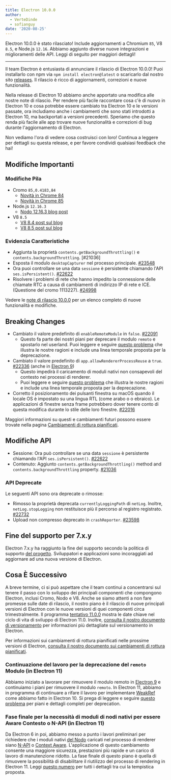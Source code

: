 ```yaml
---
title: Electron 10.0.0
author:
  - VerteDinde
  - sofianguy
date: '2020-08-25'
---
```


Electron 10.0.0 è stato rilasciato! Include aggiornamenti a Chromium `85`, V8 `8.5`, e Node.js `12.16`. Abbiamo aggiunto diverse nuove integrazioni e miglioramenti delle API. Leggi di seguito per maggiori dettagli!

---

Il team Electron è entusiasta di annunciare il rilascio di Electron 10.0.0! Puoi installarlo con npm via `npm install electron@latest` o scaricarlo dal nostro sito [releases](https://electronjs.org/releases/stable). Il rilascio è ricco di aggiornamenti, correzioni e nuove funzionalità.

Nella release di Electron 10 abbiamo anche apportato una modifica alle nostre note di rilascio. Per rendere più facile raccontare cosa c'è di nuovo in Electron 10 e cosa potrebbe essere cambiato tra Electron 10 e le versioni passate, ora includiamo anche i cambiamenti che sono stati introdotti a Electron 10, ma backportati a versioni precedenti. Speriamo che questo renda più facile alle app trovare nuove funzionalità e correzioni di bug durante l'aggiornamento di Electron.

Non vediamo l'ora di vedere cosa costruisci con loro! Continua a leggere per dettagli su questa release, e per favore condividi qualsiasi feedback che hai!

## Modifiche Importanti

### Modifiche Pila

* Cromo `85,0.4183,84`
    * [Novità in Chrome 84](https://developers.google.com/web/updates/2020/07/nic84)
    * [Novità in Chrome 85](https://chromereleases.googleblog.com/2020/08/stable-channel-update-for-desktop_25.html)
* Node.js `12.16.3`
    * [Nodo 12.16.3 blog post](https://nodejs.org/en/blog/release/v12.16.3/)
* V8 `8.5`
    * [V8 8.4 post sul blog](https://v8.dev/blog/v8-release-84)
    * [V8 8.5 post sul blog](https://v8.dev/blog/v8-release-85)

### Evidenzia Caratteristiche

* Aggiunta la proprietà `contents.getBackgroundThrottling()` e `contents.backgroundThrottling`. [#21036]
* Esposta il modulo `desktopCapturer` nel processo principale. [#23548](https://github.com/electron/electron/pull/23548)
* Ora puoi controllare se una data `sessione` è persistente chiamando l'API `ses.isPersistent()`. [#22622](https://github.com/electron/electron/pull/22622)
* Risolvere i problemi di rete che hanno impedito la connessione delle chiamate RTC a causa di cambiamenti di indirizzo IP di rete e ICE. (Questione del cromo 1113227). [#24998](https://github.com/electron/electron/pull/24998)

Vedere le [note di rilascio 10.0.0](https://github.com/electron/electron/releases/tag/v10.0.0) per un elenco completo di nuove funzionalità e modifiche.

## Breaking Changes

* Cambiato il valore predefinito di `enableRemoteModule` in `false`. [#22091](https://github.com/electron/electron/pull/22091)
    * Questo fa parte dei nostri piani per deprecare il modulo `remoto` e spostarlo nel userland. Puoi leggere e seguire [questo problema](https://github.com/electron/electron/issues/21408) che illustra le nostre ragioni e include una linea temporale proposta per la deprecazione.
* Cambiato il valore predefinito di `app.allowRendererProcessReuse` a `true`. [#22336](https://github.com/electron/electron/pull/22336) (anche in [Electron 9](https://github.com/electron/electron/pull/22401))
   * Questo impedirà il caricamento di moduli nativi non consapevoli del contesto nei processi di renderer.
   * Puoi leggere e seguire [questo problema](https://github.com/electron/electron/issues/18397) che illustra le nostre ragioni e include una linea temporale proposta per la deprecazione.
* Corretto il posizionamento dei pulsanti finestra su macOS quando il locale OS è impostato su una lingua RTL (come arabo o o ebraico). Le applicazioni di finestre senza frame potrebbero dover tenere conto di questa modifica durante lo stile delle loro finestre. [#22016](https://github.com/electron/electron/pull/22016)

Maggiori informazioni su questi e cambiamenti futuri possono essere trovate nella pagina [Cambiamenti di rottura pianificati](https://github.com/electron/electron/blob/master/docs/breaking-changes.md).

## Modifiche API

* Sessione: Ora può controllare se una data `sessione` è persistente chiamando l'API `ses.isPersistent()`. [#22622](https://github.com/electron/electron/pull/22622)
* Contenuto: Aggiunto `contents.getBackgroundThrottling()` method and `contents.backgroundThrottling` property. [#21036](https://github.com/electron/electron/pull/21036)

### API Deprecate

Le seguenti API sono ora deprecate o rimosse:

* Rimosso la proprietà deprecata `currentlyLoggingPath` di `netLog`. Inoltre, `netLog.stopLogging` non restituisce più il percorso al registro registrato. [#22732](https://github.com/electron/electron/pull/22732)
* Upload non compresso deprecato in `crashReporter`. [#23598](https://github.com/electron/electron/pull/23598)

## Fine del supporto per 7.x.y

Electron 7.x.y ha raggiunto la fine del supporto secondo la politica di supporto [del progetto](https://electronjs.org/docs/tutorial/support#supported-versions). Sviluppatori e applicazioni sono incoraggiati ad aggiornare ad una nuova versione di Electron.

## Cosa È Successivo

A breve termine, ci si può aspettare che il team continui a concentrarsi sul tenere il passo con lo sviluppo dei principali componenti che compongono Electron, inclusi Cromo, Nodo e V8. Anche se siamo attenti a non fare promesse sulle date di rilascio, il nostro piano è il rilascio di nuove principali versioni di Electron con le nuove versioni di quei componenti circa trimestralmente. Il programma [tentativo 11.0.0](https://electronjs.org/docs/tutorial/electron-timelines) mostra le date chiave nel ciclo di vita di sviluppo di Electron 11.0. Inoltre, [consulta il nostro documento di versionamento](https://electronjs.org/docs/tutorial/electron-versioning) per informazioni più dettagliate sul versionamento in Electron.

Per informazioni sui cambiamenti di rottura pianificati nelle prossime versioni di Electron, [consulta il nostro documento sui cambiamenti di rottura pianificati](https://github.com/electron/electron/blob/master/docs/breaking-changes.md).

### Continuazione del lavoro per la deprecazione del `remoto` Modulo (in Electron 11)
Abbiamo iniziato a lavorare per rimuovere il modulo remoto in [Electron 9](https://www.electronjs.org/blog/electron-9-0) e continuiamo i piani per rimuovere il modulo `remoto`. In Electron 11, abbiamo in programma di continuare a rifare il lavoro per implementare [WeakRef](https://v8.dev/features/weak-references) come abbiamo fatto in Electron 10. Si prega di leggere e seguire [questo problema](https://github.com/electron/electron/issues/21408) per piani e dettagli completi per deprecation.

### Fase finale per la necessità di moduli di nodi nativi per essere Aware Contesto o N-API (in Electron 11)
Da Electron 6 in poi, abbiamo messo a punto i lavori preliminari per richiedere che i moduli nativi [del Nodo](https://nodejs.org/api/addons.html) caricati nel processo di renderer siano [N-API](https://nodejs.org/api/n-api.html) o [Context Aware](https://nodejs.org/api/addons.html#addons_context_aware_addons). L'applicazione di questo cambiamento consente una maggiore sicurezza, prestazioni più rapide e un carico di lavoro di manutenzione ridotto. La fase finale di questo piano è quella di rimuovere la possibilità di disabilitare il riutilizzo del processo di rendering in Electron 11. Leggi [questo numero](https://github.com/electron/electron/issues/18397) per tutti i dettagli tra cui la tempistica proposta.
